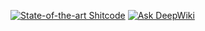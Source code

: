 [![State-of-the-art Shitcode](https://img.shields.io/static/v1?label=State-of-the-art&message=Shitcode&color=7B5804)](https://github.com/trekhleb/state-of-the-art-shitcode)
[![Ask DeepWiki](https://deepwiki.com/badge.svg)](https://deepwiki.com/real-LiHua/real-LiHua.github.io)
